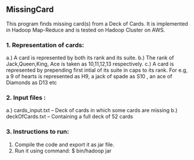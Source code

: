 ##  MissingCard
This program finds missing card(s) from a Deck of Cards. It is implemented in Hadoop Map-Reduce and is tested on Hadoop Cluster on AWS.

### 1. Representation of cards: 
 a.) A card is represented by both its rank and its suite.
 b.) The rank of Jack,Queen,King, Ace is taken as 10,11,12,13 respectively.
 c.) A card is represented by prepending first intial of its suite in caps to its rank. For e.g, a 9 of hearts is represented as H9, a jack of spade as S10 , an ace of Diamonds as D13 etc

### 2. Input files :
 a.) cards_input.txt – Deck of cards in which some cards are missing
 b.) deckOfCards.txt – Containing a full deck of 52 cards

### 3. Instructions to run:
1. Compile the code and export it as jar file.
2. Run it using command: 
  $ bin/hadoop jar <jarfileName> <inputFiles> <outputLocation>
